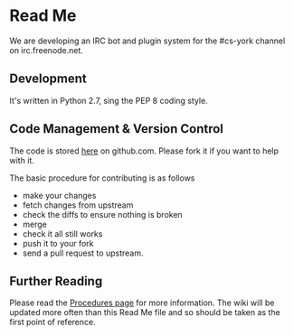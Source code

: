 # Read Me #

We are developing an IRC bot and plugin system for the #cs-york channel on irc.freenode.net.

## Development ##
It's written in Python 2.7, sing the PEP 8 coding style.

## Code Management & Version Control ##
The code is stored [here](http://github.com/csyork/csbot/) on github.com. Please fork it if you want to help with it.

The basic procedure for contributing is as follows

- make your changes
- fetch changes from upstream
- check the diffs to ensure nothing is broken
- merge
- check it all still works
- push it to your fork
- send a pull request to upstream.

## Further Reading ##
Please read the [Procedures page](https://github.com/csyork/csbot/wiki/Procedure) for more information. The wiki will be updated more often than this Read Me file and so should be taken as the first point of reference.
